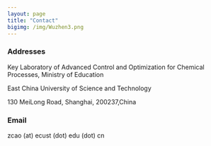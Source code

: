 ```yaml
---
layout: page
title: "Contact"
bigimg: /img/Wuzhen3.png
---
```

### Addresses
Key Laboratory of Advanced Control and Optimization for Chemical Processes, Ministry of Education

East China University of Science and Technology

130 MeiLong Road, Shanghai, 200237,China

### Email
zcao (at) ecust (dot) edu (dot) cn

